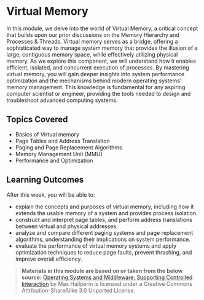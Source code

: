 # Virtual Memory

In this module, we delve into the  world of Virtual Memory, a critical concept that builds upon our prior discussions on the Memory Hierarchy and Processes & Threads. Virtual memory serves as a bridge, offering a sophisticated way to manage system memory that provides the illusion of a large, contiguous memory space, while effectively utilizing physical memory. As we explore this  component, we will understand how it enables efficient, isolated, and concurrent execution of processes. By mastering virtual memory, you will gain deeper insights into system performance optimization and the mechanisms behind modern operating systems' memory management. This knowledge is fundamental for any aspiring computer scientist or engineer, providing the tools needed to design and troubleshoot advanced computing systems.

## Topics Covered

- Basics of Virtual memory
- Page Tables and Address Translation
- Paging and Page Replacement Algorithms
- Memory Management Unit (MMU)
- Performance and Optimization

## Learning Outcomes

After this week, you will be able to:

- explain the concepts and purposes of virtual memory, including how it extends the usable memory of a system and provides process isolation.
- construct and interpret page tables, and perform address translations between virtual and physical addresses.
- analyze and compare different paging systems and page replacement algorithms, understanding their implications on system performance.
- evaluate the performance of virtual memory systems and apply optimization techniques to reduce page faults, prevent thrashing, and improve overall efficiency.


> **Materials in this module are based on or taken from the below source:**
> [Operating Systems and Middleware: Supporting Controlled Interaction](https://gustavus.edu/academics/departments/mathematics-computer-science-and-statistics/max/os-book/) by Max Hailperin is licensed under a Creative Commons Attribution-ShareAlike 3.0 Unported License.
